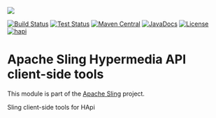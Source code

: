 [<img src="https://sling.apache.org/res/logos/sling.png"/>](https://sling.apache.org)

 [![Build Status](https://builds.apache.org/buildStatus/icon?job=Sling/sling-org-apache-sling-hapi-client/master)](https://builds.apache.org/job/Sling/job/sling-org-apache-sling-hapi-client/job/master) [![Test Status](https://img.shields.io/jenkins/t/https/builds.apache.org/job/Sling/job/sling-org-apache-sling-hapi-client/job/master.svg)](https://builds.apache.org/job/Sling/job/sling-org-apache-sling-hapi-client/job/master/test_results_analyzer/) [![Maven Central](https://maven-badges.herokuapp.com/maven-central/org.apache.sling/org.apache.sling.hapi.client/badge.svg)](https://search.maven.org/#search%7Cga%7C1%7Cg%3A%22org.apache.sling%22%20a%3A%22org.apache.sling.hapi.client%22) [![JavaDocs](https://www.javadoc.io/badge/org.apache.sling/org.apache.sling.hapi.client.svg)](https://www.javadoc.io/doc/org.apache.sling/org.apache.sling.hapi.client) [![License](https://img.shields.io/badge/License-Apache%202.0-blue.svg)](https://www.apache.org/licenses/LICENSE-2.0) [![hapi](https://sling.apache.org/badges/group-hapi.svg)](https://github.com/apache/sling-aggregator/blob/master/docs/groups/hapi.md)

# Apache Sling Hypermedia API client-side tools

This module is part of the [Apache Sling](https://sling.apache.org) project.

Sling client-side tools for HApi

